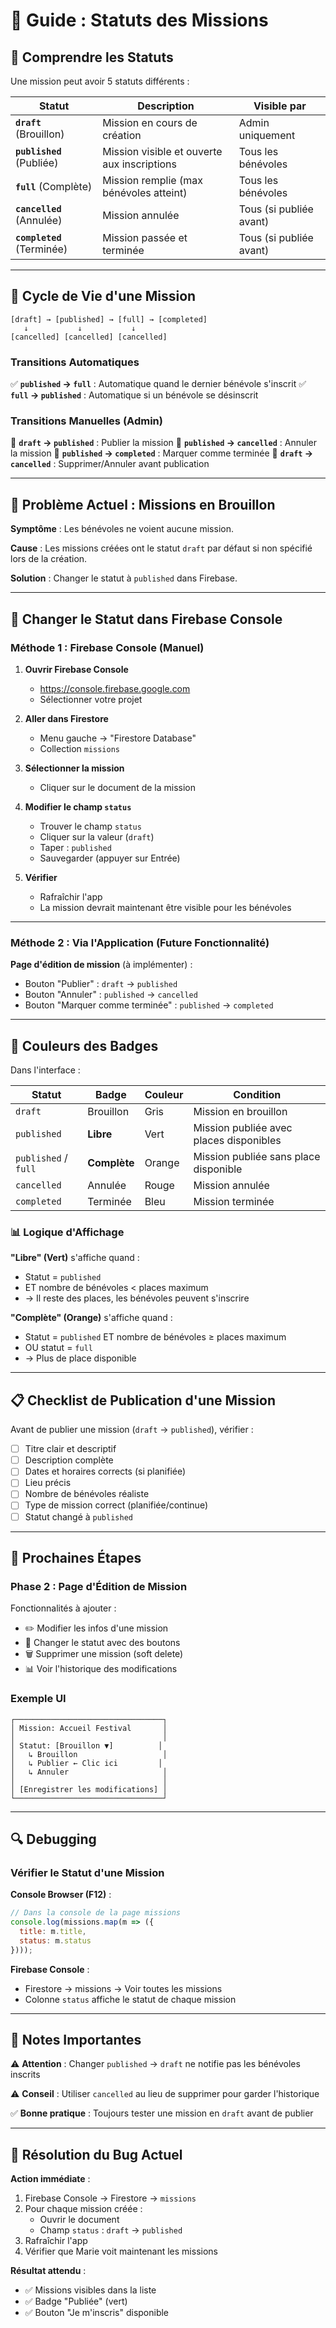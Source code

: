 # 📝 Guide : Statuts des Missions

## 🎯 Comprendre les Statuts

Une mission peut avoir 5 statuts différents :

| Statut | Description | Visible par |
|--------|-------------|-------------|
| **`draft`** (Brouillon) | Mission en cours de création | Admin uniquement |
| **`published`** (Publiée) | Mission visible et ouverte aux inscriptions | Tous les bénévoles |
| **`full`** (Complète) | Mission remplie (max bénévoles atteint) | Tous les bénévoles |
| **`cancelled`** (Annulée) | Mission annulée | Tous (si publiée avant) |
| **`completed`** (Terminée) | Mission passée et terminée | Tous (si publiée avant) |

---

## 🔄 Cycle de Vie d'une Mission

```
[draft] → [published] → [full] → [completed]
   ↓           ↓           ↓
[cancelled] [cancelled] [cancelled]
```

### Transitions Automatiques

✅ **`published` → `full`** : Automatique quand le dernier bénévole s'inscrit
✅ **`full` → `published`** : Automatique si un bénévole se désinscrit

### Transitions Manuelles (Admin)

🔧 **`draft` → `published`** : Publier la mission
🔧 **`published` → `cancelled`** : Annuler la mission
🔧 **`published` → `completed`** : Marquer comme terminée
🔧 **`draft` → `cancelled`** : Supprimer/Annuler avant publication

---

## 🐛 Problème Actuel : Missions en Brouillon

**Symptôme** : Les bénévoles ne voient aucune mission.

**Cause** : Les missions créées ont le statut `draft` par défaut si non spécifié lors de la création.

**Solution** : Changer le statut à `published` dans Firebase.

---

## 🔧 Changer le Statut dans Firebase Console

### Méthode 1 : Firebase Console (Manuel)

1. **Ouvrir Firebase Console**
   - https://console.firebase.google.com
   - Sélectionner votre projet

2. **Aller dans Firestore**
   - Menu gauche → "Firestore Database"
   - Collection `missions`

3. **Sélectionner la mission**
   - Cliquer sur le document de la mission

4. **Modifier le champ `status`**
   - Trouver le champ `status`
   - Cliquer sur la valeur (`draft`)
   - Taper : `published`
   - Sauvegarder (appuyer sur Entrée)

5. **Vérifier**
   - Rafraîchir l'app
   - La mission devrait maintenant être visible pour les bénévoles

---

### Méthode 2 : Via l'Application (Future Fonctionnalité)

**Page d'édition de mission** (à implémenter) :
- Bouton "Publier" : `draft` → `published`
- Bouton "Annuler" : `published` → `cancelled`
- Bouton "Marquer comme terminée" : `published` → `completed`

---

## 🎨 Couleurs des Badges

Dans l'interface :

| Statut | Badge | Couleur | Condition |
|--------|-------|---------|-----------|
| `draft` | Brouillon | Gris | Mission en brouillon |
| `published` | **Libre** | Vert | Mission publiée avec places disponibles |
| `published` / `full` | **Complète** | Orange | Mission publiée sans place disponible |
| `cancelled` | Annulée | Rouge | Mission annulée |
| `completed` | Terminée | Bleu | Mission terminée |

### 📊 Logique d'Affichage

**"Libre" (Vert)** s'affiche quand :
- Statut = `published`
- ET nombre de bénévoles < places maximum
- → Il reste des places, les bénévoles peuvent s'inscrire

**"Complète" (Orange)** s'affiche quand :
- Statut = `published` ET nombre de bénévoles ≥ places maximum
- OU statut = `full`
- → Plus de place disponible

---

## 📋 Checklist de Publication d'une Mission

Avant de publier une mission (`draft` → `published`), vérifier :

- [ ] Titre clair et descriptif
- [ ] Description complète
- [ ] Dates et horaires corrects (si planifiée)
- [ ] Lieu précis
- [ ] Nombre de bénévoles réaliste
- [ ] Type de mission correct (planifiée/continue)
- [ ] Statut changé à `published`

---

## 🚀 Prochaines Étapes

### Phase 2 : Page d'Édition de Mission

Fonctionnalités à ajouter :
- ✏️ Modifier les infos d'une mission
- 🔄 Changer le statut avec des boutons
- 🗑️ Supprimer une mission (soft delete)
- 📊 Voir l'historique des modifications

### Exemple UI

```
┌─────────────────────────────────┐
│ Mission: Accueil Festival       │
│                                 │
│ Statut: [Brouillon ▼]          │
│   ↳ Brouillon                   │
│   ↳ Publier ← Clic ici         │
│   ↳ Annuler                     │
│                                 │
│ [Enregistrer les modifications] │
└─────────────────────────────────┘
```

---

## 🔍 Debugging

### Vérifier le Statut d'une Mission

**Console Browser (F12)** :
```javascript
// Dans la console de la page missions
console.log(missions.map(m => ({ 
  title: m.title, 
  status: m.status 
})));
```

**Firebase Console** :
- Firestore → missions → Voir toutes les missions
- Colonne `status` affiche le statut de chaque mission

---

## 📝 Notes Importantes

⚠️ **Attention** : Changer `published` → `draft` ne notifie pas les bénévoles inscrits

⚠️ **Conseil** : Utiliser `cancelled` au lieu de supprimer pour garder l'historique

✅ **Bonne pratique** : Toujours tester une mission en `draft` avant de publier

---

## 🎯 Résolution du Bug Actuel

**Action immédiate** :

1. Firebase Console → Firestore → `missions`
2. Pour chaque mission créée :
   - Ouvrir le document
   - Champ `status` : `draft` → `published`
3. Rafraîchir l'app
4. Vérifier que Marie voit maintenant les missions

**Résultat attendu** :
- ✅ Missions visibles dans la liste
- ✅ Badge "Publiée" (vert)
- ✅ Bouton "Je m'inscris" disponible

